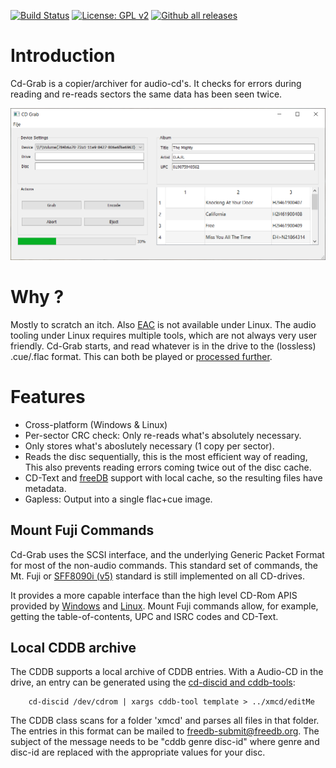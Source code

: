 [![Build Status](https://travis-ci.com/ThijsWithaar/CD-Grab.svg?token=qVpJoyee77Q7ST7dzg8M&branch=master)](https://travis-ci.com/ThijsWithaar/CD-Grab)
[![License: GPL v2](https://img.shields.io/badge/License-GPL%20v2-blue.svg)](LICENSE)
[![Github all releases](https://img.shields.io/github/downloads/ThijsWithaar/CD-Grab/total.svg)](https://GitHub.com/ThijsWithaar/CD-Grab/releases/)


# Introduction

Cd-Grab is a copier/archiver for audio-cd's. It checks for errors during reading and re-reads sectors the same data has been seen twice.

![Application Screenshot, in all it's Qt + Windows glory](.github/Capturing_Windows.png)


# Why ?

Mostly to scratch an itch. Also [EAC][4] is not available under Linux.
The audio tooling under Linux requires multiple tools, which are not always very user friendly.
Cd-Grab starts, and read whatever is in the drive to the (lossless) .cue/.flac format.
This can both be played or [processed further][2].

# Features

- Cross-platform (Windows & Linux)
- Per-sector CRC check: Only re-reads what's absolutely necessary.
- Only stores what's aboslutely necessary (1 copy per sector).
- Reads the disc sequentially, this is the most efficient way of reading,
 This also prevents reading errors coming twice out of the disc cache.
- CD-Text and [freeDB][3] support with local cache, so the resulting files have metadata.
- Gapless: Output into a single flac+cue image.


## Mount Fuji Commands

Cd-Grab uses the SCSI interface, and the underlying Generic Packet Format for most of the non-audio commands. This standard set of commands, the Mt. Fuji or [SFF8090i (v5)][7] standard is still implemented on all CD-drives.

It provides a more capable interface than the high level CD-Rom APIS provided by [Windows][5] and [Linux][6].
Mount Fuji commands allow, for example, getting the table-of-contents, UPC and ISRC codes and CD-Text.


## Local CDDB archive

The CDDB supports a local archive of CDDB entries.
With a Audio-CD in the drive, an entry can be generated using
the [cd-discid and cddb-tools][1]:
```
	cd-discid /dev/cdrom | xargs cddb-tool template > ../xmcd/editMe
```
The CDDB class scans for a folder 'xmcd' and parses all files in
that folder.
The entries in this format can be mailed to freedb-submit@freedb.org.
The subject of the message needs to be "cddb genre disc-id" where genre and disc-id are replaced with the appropriate values for your disc.

[1]: https://ubuntuforums.org/showthread.php?t=1669680&p=10883530#post10883530
[2]: https://flacon.github.io/
[3]: http://www.freedb.org/
[4]: http://www.exactaudiocopy.de/
[5]: https://docs.microsoft.com/en-us/windows-hardware/drivers/ddi/content/ntddcdrm/ni-ntddcdrm-ioctl_cdrom_raw_read
[6]: https://github.com/torvalds/linux/blob/master/include/uapi/linux/cdrom.h
[7]: http://www.t10.org/ftp/t10/document.00/00-361r0.pdf
